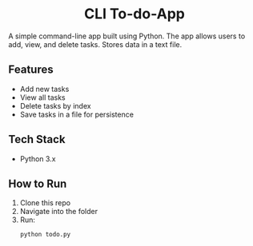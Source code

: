 <h1 align=center>CLI To-do-App</h1>

A simple command-line app built using Python.
The app allows users to add, view, and delete tasks. 
Stores data in a text file.

## Features
- Add new tasks
- View all tasks
- Delete tasks by index
- Save tasks in a file for persistence

## Tech Stack
- Python 3.x

## How to Run
1. Clone this repo
2. Navigate into the folder
3. Run:
   ```bash
   python todo.py
